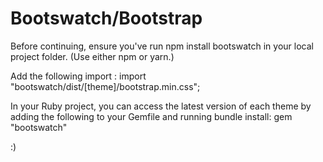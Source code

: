 # Bootswatch/Bootstrap

Before continuing, ensure you've run npm install bootswatch in your local project folder. (Use either npm or yarn.)

Add the following import :
import "bootswatch/dist/[theme]/bootstrap.min.css";

In your Ruby project, you can access the latest version of each theme by adding the following to your Gemfile and running bundle install:
gem "bootswatch"

:)
